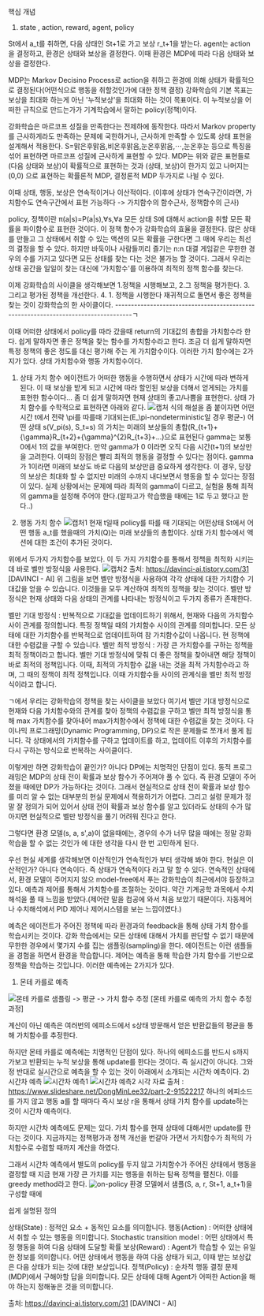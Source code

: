 핵심 개념

1. state , action, reward, agent, policy

St에서 a_t를 취하면, 다음 상태인 St+1로 가고 보상 r_t+1을 받는다.
agent는 action을 결정하고, 환경은 상태와 보상을 결정한다. 이때 환경은 MDP에 따라 다음 상태와 보상을 결정한다.

MDP는 Markov Decisino Process로 action을 취하고 환경에 의해 상태가 확률적으로 결정된다(어떤식으로 행동을 취할것인가에 대한 정책 결정)
강화학습의 기본 목표는 보상을 최대화 하는게 아닌 '누적보상'을 최대화 하는 것이 목표이다. 이 누적보상을 어떠한 규칙으로 만드는가가 기계학습에서 말하는 policy(정책)이다. 

강화학습은 마르코프 성질을 만족한다는 전제하에 동작한다. 따라서 Markov property를 근사하게라도 만족하는 문제에 국한하거나, 근사하게 만족할 수 있도록 상태 표현을 설계해서 적용한다.
S=맑은후맑음,비온후맑음,눈온후맑음,⋯,눈온후눈
등으로 특징을 섞어 표현하면 마르코프 성질에 근사하게 표현할 수 있다. MDP는 위와 같은 표현들로 (다음 상태와 보상)이 확률적으로 표현하는 것과 (상태, 보상)이 한가지 있고 나머지는 (0,0)
으로 표현하는 확률론적 MDP, 결정론적 MDP 두가지로 나뉠 수 있다.

이때 상태, 행동, 보상은 연속적이거나 이산적이다. (이후에 상태가 연속구간이라면, 가치함수도 연속구간에서 표현 가능하다 -> 가치함수의 함수근사, 정책함수의 근사)



policy, 정책이란 π(a|s)=P(a|s),∀s,∀a 모든 상태 S에 대해서 action을 취할 모든 확률을 파이함수로 표현한 것이다. 이 정책 함수가 강화학습의 효율을 결정한다. 많은 상태를 만들고 그 
상태에서 취할 수 있는 액션의 모든 확률을 구한다면 그 때에 우리는 최선의 결정을 할 수 있다. 하지만 바둑이나 사람들끼리 즐기는 n:n 대결 게임같은 무한한 경우의 수를 가지고 있다면
모든 상태를 찾는 다는 것은 불가능 할 것이다. 그래서 우리는 상태 공간을 일일이 찾는 대신에 '가치함수'를 이용하여 최적의 정책 함수를 찾는다.

이제 강화학습의 사이클을 생각해보면 1.정책을 시행해보고, 2.그 정책을 평가한다. 3. 그리고 평가된 정책을 개선한다. 4. 1. 정책을 시행한다 재귀적으로 돌면서 좋은 정책을 찾는 것이 
강화학습의 한 사이클이다.  -----------------------------------------------------------------------------------ㄱ

이때 어떠한 상태에서 policy를 따라 갔을때 return의 기대값의 총합을 가치함수라 한다. 쉽게 말하자면 좋은 정책을 찾는 함수를 가치함수라고 한다. 조금 더 쉽게 말하자면 특정 정책의 
좋은 정도를 대신 평가해 주는 게 가치함수이다. 이러한 가치 함수에는 2가지가 있다. 상태 가치함수와 행동 가치함수이다. 

1) 상태 가치 함수
  에이전트가 어떠한 행동을 수행하면서 상태가 시간에 따라 변하게 된다. 이 때 보상을 받게 되고 시간에 따라 할인된 보상을 더해서 얻게되는 가치를 표현한 함수이다...
  좀 더 쉽게 말하자면 현재 상태의 좋고/나쁨을 표현한다. 상태 가치 함수를 수학적으로 표현하면 아래와 같다.
  ![캡처](https://user-images.githubusercontent.com/38103094/95785273-6c260180-0d10-11eb-8ff1-cf455dec3bc6.PNG)
  식의 해설을 좀 붙이자면 어떤 시간 t에서 전략 \pi를 따를때 기대되는(E_\pi-nondeterministic일 경우 평균-) 어떤 상태 s(V_pi(s), S_t=s) 의 가치는 
  미래의 보상들의 총합(R_{t+1}+{\gamma}R_{t+2}+{\gamma}^{2}R_{t+3}+...)으로 표현된다
  gamma는 보통 0에서 1의 값을 부여한다. 만약 gamma가 0 이라면 오직 다음 시간(t+1)의 보상만을 고려한다. 이때의 장점은 빨리 최적의 행동을 결정할 수 있다는 점이다. 
  gamma가 1이라면 미래의 보상도 바로 다음의 보상만큼 중요하게 생각한다. 이 경우, 당장의 보상은 최대화 할 수 없지만 미래의 수까지 내다보면서 행동을 할 수 있다는 장점이 있다.
  실제 상황에서는 문제에 따라 최적의 gamma이 다르고, 실험을 통해 최적의 gamma을 설정해 주어야 한다.(알파고가 학습했을 때에는 1로 두고 했다고 한다..)
  
  
2) 행동 가치 함수
 ![캡처1](https://user-images.githubusercontent.com/38103094/95785596-0128fa80-0d11-11eb-9563-c43daa42b48c.PNG)
 현재 t일때 policy를 따를 때 기대되는 어떤상태 St에서 어떤 행동 a_t를 했을때의 가치(Q)는 미래 보상들의 총합이다.
 상태 가치 함수에서 액션에 대한 조건이 추가된 것이다.
 
 위에서 두가지 가치함수를 보았다.
이 두 가지 가치함수를 통해서 정책을 최적화 시키는데 바로 벨만 방정식을 사용한다. 
![캡처2](https://user-images.githubusercontent.com/38103094/95786321-3f72e980-0d12-11eb-831e-7484675520ae.PNG)
출처: https://davinci-ai.tistory.com/31 [DAVINCI - AI]
위 그림을 보면 벨만 방정식을 사용하여 각각 상태에 대한 가치함수 기대값을 얻을 수 있습니다. 이것들을 모두 계산하여 최적의 정책을 찾는 것이다.
벨만 방정식은 현재 상태와 다음 상태의 관계를 나타내는 방정식이고 두가지 종류가 존재한다.

벨만 기대 방정식 : 반복적으로 기대값을 업데이트하기 위해서, 현재와 다음의 가치함수 사이 관계를 정의합니다. 특정 정책일 때의 가치함수 사이의 관계를 의미합니다. 모든 상태에 대한 가치함수를 반복적으로 업데이트하여 참 가치함수값이 나옵니다. 현 정책에 대한 수렴값을 구할 수 있습니다.
벨만 최적 방정식 : 가장 큰 가치함수를 구하는 정책을 최적 정책이라고 합니다. 벨만 기대 방정식에 맞춰 더 좋은 정책을 찾아내면 해당 정책이 바로 최적의 정책입니다. 이때, 최적의 가치함수 값을 내는 것을 최적 가치함수라고 하며, 그 때의 정책이 최적 정책입니다. 이때 가치함수들 사이의 관계식을 벨만 최적 방정식이라고 합니다. 

ㄱ에서 우리는 강화학습의 정책을 찾는 사이클을 보았다 여기서 벨만 기대 방정식으로 현재와 다음 가치함수와의 관계를 찾아 정책의 수렴값을 구하고 벨만 최적 방정식을 통해 max 가치함수를 
찾아내어 max가치함수에서 정책에 대한 수렴값을 찾는 것이다. 다이나믹 프로그래밍(Dynamic Programming, DP)으로 작은 문제들로 쪼개서 풀게 됩니다. 각 상태에서의 가치함수를 구하고 업데이트를 하고, 업데이트 이후의 가치함수를 다시 구하는 방식으로 반복하는 사이클이다.

이렇게만 하면 강화학습이 끝인가? 아니다 DP에는 치명적인 단점이 있다.
동적 프로그래밍은 MDP의 상태 전이 확률과 보상 함수가 주어져야 풀 수 있다. 즉 환경 모델이 주어졌을 때에만 DP가 가능하다는 것이다. 그래서 현실적으로 상태 전이 확률과 보상 함수를 미리 알 수 없는 대부분의 현실 문제에서 젹용하기가 어렵다. 그리고 설령 문제가 정말 잘 정의가 되어 있어서 상태 전이 확률과 보상 함수를 알고 있더라도 상태의 수가 많아지면 현실적으로 벨만 방정식을 풀기 어려워 진다고 한다. 

그렇다면 환경 모델(s, a, s',a)이 없을때에는, 경우의 수가 너무 많을 때에는 정말 강화학습을 할 수 없는 것인가 에 대한 생각을 다시 한 번 고민하게 된다.

우선 현실 세계를 생각해보면 이산적인가 연속적인가 부터 생각해 봐야 한다. 현실은 이산적인가? 아니다 연속이다. 즉 상태가 연속적이다 라고 말 할 수 있다. 연속적인 상태에서, 환경 모델이
주어지지 않으 model-free에서 푸는 강화학습이 최근에서야 등장하고 있다. 예측과 제어를 통해서 가치함수를 조절하는 것이다.
약간 기계공학 과목에서 수치해석을 풀 때 느낌을 받았다.(제어란 말을 컴공에 와서 처음 보았기 때문이다. 자동제어나 수치해석에서 PID 제어나 제어시스템을 보는 느낌이였다.)

예측은 에이전트가 주어진 정책에 따라 환경과의 feedback을 통해 상태 가치 함수를 학습시키는 것이다. 강화 학습에서는 모든 상태에 대해서 가치를 판단할 수 없기 때문에 무한한 경우에서 몇가지 수를 집는 샘플링(sampling)을 한다. 에이전트는 이런 샘플들을 경험을 하면서 환경을 학습합니다. 제어는 예측을 통해 학습한 가치 함수를 기반으로 정책을 학습하는 것입니다.
이러한 예측에는 2가지가 있다.
1) 몬테 카를로 예측

![몬테 카를로](https://user-images.githubusercontent.com/38103094/95788846-4819ee80-0d17-11eb-9563-9d66a577ad27.PNG)
샘플링 -> 평균 -> 가치 함수 추정  [몬테 카를로 예측의 가치 함수 추정 과정]

계산이 아닌 예측은 여러번의 에피소드에서  s상태 방문해서 얻은 반환값들의 평균을 통해 가치함수를 추정한다.

하지만 몬테 카를로 예측에는 치명적인 단점이 있다. 하나의 에피소드를 반드시 s까지 가보고 반환되는 누적 보상을 통해 update를 한다는 것이다. 즉 실시간이 아니다.
그와 정 반대로 실시간으로 예측을 할 수 있는 것이 아래에서 소개되는 시간차 예측이다.
2) 시간차 예측
![시간차 예측1](https://user-images.githubusercontent.com/38103094/95788773-202a8b00-0d17-11eb-993c-a5f4fea59f4d.PNG)
![시간차 예측2](https://user-images.githubusercontent.com/38103094/95788776-228ce500-0d17-11eb-8a02-ea1a7b8f34d0.PNG)
시각 자료 출처 : https://www.slideshare.net/DongMinLee32/part-2-91522217
하나의 에피소드를 가지 않고 행동 a를 할 때마다 즉시 보상 r을 통해서 상태 가치 함수를 update하는 것이 시간차 예측이다.

하지만 시간차 예측에도 문제는 있다. 가치 함수를 현재 상태에 대해서만 update를 한다는 것이다. 지금까지는 정책평가과 정책 개선을 번갈아 가면서 가치함수가 최적의 가치함수로 수렴할 때까지 계산을 하였다. 

그래서 시간차 예측에서 별도의 policy를 두지 않고 가치함수가 주어진 상태에서 행동을 결정할 때 지금 현재 가장 큰 가치를 지는 행동을 취하는 탐욕 정책을 펼친다.
이를 greedy method라고 한다. 
![on-policy](https://user-images.githubusercontent.com/38103094/95789506-9e3b6180-0d18-11eb-8f37-d89d4cb63166.PNG)
환경 모델에서 샘플(S, a, r, St+1, a_t+1)을 구성할 때에 





쉽게 설명된 정의 

상태(State) : 정적인 요소 + 동적인 요소를 의미합니다.
행동(Action) : 어떠한 상태에서 취할 수 있는 행동을 의미합니다.
Stochastic transition model : 어떤 상태에서 특정 행동을 하여 다음 상태에 도달할 확률
보상(Reward) : Agent가 학습할 수 있는 유일한 정보를 의미합니다. 어떤 상태에서 행동을 하여 다음 상태가 되고, 이때 받는 보상값은 다음 상태가 되는 것에 대한 보상입니다.
정책(Policy) : 순차적 행동 결정 문제(MDP)에서 구해야할 답을 의미합니다. 모든 상태에 대해 Agent가 어떠한 Action을 해야 하는지 정해놓은 것을 의미합니다.


출처: https://davinci-ai.tistory.com/31 [DAVINCI - AI]
